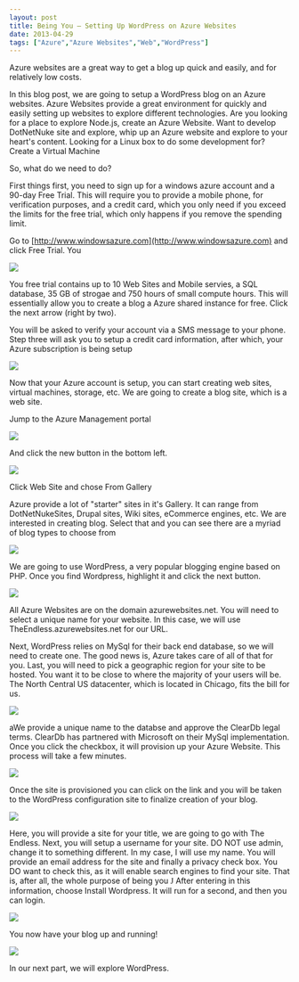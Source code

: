 ```yaml
---
layout: post
title: Being You – Setting Up WordPress on Azure Websites
date: 2013-04-29
tags: ["Azure","Azure Websites","Web","WordPress"]
---
```


Azure websites are a great way to get a blog up quick and easily, and for relatively low costs.

In this blog post, we are going to setup a WordPress blog on an Azure websites. Azure Websites provide a great environment for quickly and easily setting up websites to explore different technologies. Are you looking for a place to explore Node.js, create an Azure Website. Want to develop DotNetNuke site and explore, whip up an Azure website and explore to your heart's content. Looking for a Linux box to do some development for? Create a Virtual Machine

So, what do we need to do?

First things first, you need to sign up for a windows azure account and a 90-day Free Trial. This will require you to provide a mobile phone, for verification purposes, and a credit card, which you only need if you exceed the limits for the free trial, which only happens if you remove the spending limit.

Go to [http://www.windowsazure.com](http://www.windowsazure.com) and click Free Trial. You 

![](042913_1148_BeingYouSet1.png)

You free trial contains up to 10 Web Sites and Mobile servies, a SQL database, 35 GB of strogae and 750 hours of small compute hours. This will essentially allow you to create a blog a Azure shared instance for free. Click the next arrow (right by two).

You will be asked to verify your account via a SMS message to your phone. Step three will ask you to setup a credit card information, after which, your Azure subscription is being setup

![](042913_1148_BeingYouSet2.png)

Now that your Azure account is setup, you can start creating web sites, virtual machines, storage, etc. We are going to create a blog site, which is a web site. 

Jump to the Azure Management portal 

![](042913_1148_BeingYouSet3.png)

And click the new button in the bottom left. 

![](042913_1148_BeingYouSet4.png)

Click Web Site and chose From Gallery

Azure provide a lot of "starter" sites in it's Gallery. It can range from DotNetNukeSites, Drupal sites, Wiki sites, eCommerce engines, etc. We are interested in creating blog. Select that and you can see there are a myriad of blog types to choose from

![](042913_1148_BeingYouSet5.png)

We are going to use WordPress, a very popular blogging engine based on PHP. Once you find Wordpress, highlight it and click the next button.

![](042913_1148_BeingYouSet6.png)

All Azure Websites are on the domain azurewebsites.net. You will need to select a unique name for your website. In this case, we will use TheEndless.azurewebsites.net for our URL. 

Next, WordPress relies on MySql for their back end database, so we will need to create one. The good news is, Azure takes care of all of that for you. Last, you will need to pick a geographic region for your site to be hosted. You want it to be close to where the majority of your users will be. The North Central US datacenter, which is located in Chicago, fits the bill for us.

![](042913_1148_BeingYouSet7.png)

aWe provide a unique name to the databse and approve the ClearDb legal terms. ClearDb has partnered with Microsoft on their MySql implementation. Once you click the checkbox, it will provision up your Azure Website. This process will take a few minutes.

![](042913_1148_BeingYouSet8.png)

Once the site is provisioned you can click on the link and you will be taken to the WordPress configuration site to finalize creation of your blog.

![](042913_1148_BeingYouSet9.png)

Here, you will provide a site for your title, we are going to go with The Endless. Next, you will setup a username for your site. DO NOT use admin, change it to something different. In my case, I will use my name. You will provide an email address for the site and finally a privacy check box. You DO want to check this, as it will enable search engines to find your site. That is, after all, the whole purpose of being you <span style="font-family:Wingdings">J</span> After entering in this information, choose Install Wordpress. It will run for a second, and then you can login.

![](042913_1148_BeingYouSet10.png)

You now have your blog up and running!

![](042913_1148_BeingYouSet11.png)

In our next part, we will explore WordPress.